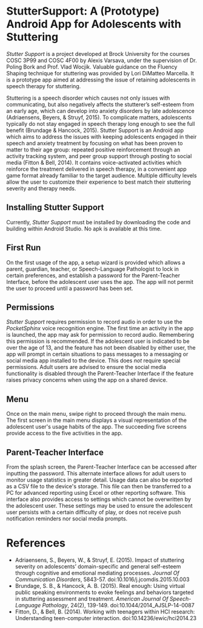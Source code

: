 # StutterSupport: A (Prototype) Android App for Adolescents with Stuttering

_Stutter Support_ is a project developed at Brock University for the courses COSC 3P99 and COSC 4F00 by Alexis Varsava, under the supervision of Dr. Poling Bork and Prof. Vlad Wocjik. Valuable guidance on the Fluency Shaping technique for stuttering was provided by Lori DiMatteo Marcella. 
It is a prototype app aimed at addressing the issue of retaining adolescents in speech therapy for stuttering. 

Stuttering is a speech disorder which causes not only issues with communicating, but also negatively affects the stutterer’s self-esteem from an early age, which can develop into anxiety disorders by late adolescence (Adriaensens, Beyers, & Struyf, 2015). To complicate matters, adolescents typically do not stay engaged in speech therapy long enough to see the full benefit (Brundage & Hancock, 2015). Stutter Support is an Android app which aims to address the issues with keeping adolescents engaged in their speech and anxiety treatment by focusing on what has been proven to matter to their age group: repeated positive reinforcement through an activity tracking system, and peer group support through posting to social media (Fitton & Bell, 2014). It contains voice-activated activities which reinforce the treatment delivered in speech therapy, in a convenient app game format already familiar to the target audience. Multiple difficulty levels allow the user to customize their experience to best match their stuttering severity and therapy needs. 

## Installing Stutter Support
Currently, _Stutter Support_ must be installed by downloading the code and building within Android Studio. No apk is available at this time.

## First Run
On the first usage of the app, a setup wizard is provided which allows a parent, guardian, teacher, or Speech-Language Pathologist to lock in certain preferences, and establish a password for the Parent-Teacher Interface, before the adolescent user uses the app.
The app will not permit the user to proceed until a password has been set.

## Permissions
_Stutter Support_ requires permission to record audio in order to use the _PocketSphinx_ voice recognition engine. The first time an activity in the app is launched, the app may ask for permission to record audio. Remembering this permission is recommended.
If the adolescent user is indicated to be over the age of 13, and the feature has not been disabled by either user, the app will prompt in certain situations to pass messages to a messaging or social media app installed to the device. This does *not* require special permissions. Adult users are advised to ensure the social media functionality is disabled through the Parent-Teacher Interface if the feature raises privacy concerns when using the app on a shared device.

## Menu
Once on the main menu, swipe right to proceed through the main menu. The first screen in the main menu displays a visual representation of the adolescent user's usage habits of the app. The succeeding five screens provide access to the five activities in the app. 

## Parent-Teacher Interface
From the splash screen, the Parent-Teacher Interface can be accessed after inputting the password. This alternate interface allows for adult users to monitor usage statistics in greater detail. Usage data can also be exported as a CSV file to the device's storage. This file can then be transferred to a PC for advanced reporting using Excel or other reporting software.
This interface also provides access to settings which cannot be overwritten by the adolescent user. These settings may be used to ensure the adolescent user persists with a certain difficulty of play, or does not receive push notification reminders nor social media prompts.
  
  
# References
- Adriaensens, S., Beyers, W., & Struyf, E. (2015). Impact of stuttering severity on adolescents’ domain-specific and general self-esteem through cognitive and emotional mediating processes. _Journal Of Communication Disorders_, 5843-57. doi:10.1016/j.jcomdis.2015.10.003
- Brundage, S. B., & Hancock, A. B. (2015). Real enough: Using virtual public speaking environments to evoke feelings and behaviors targeted in stuttering assessment and treatment. _American Journal Of Speech-Language Pathology_, 24(2), 139-149. doi:10.1044/2014_AJSLP-14-0087
- Fitton, D., & Bell, B. (2014). Working with teenagers within HCI research: Understanding teen-computer interaction. doi:10.14236/ewic/hci2014.23
